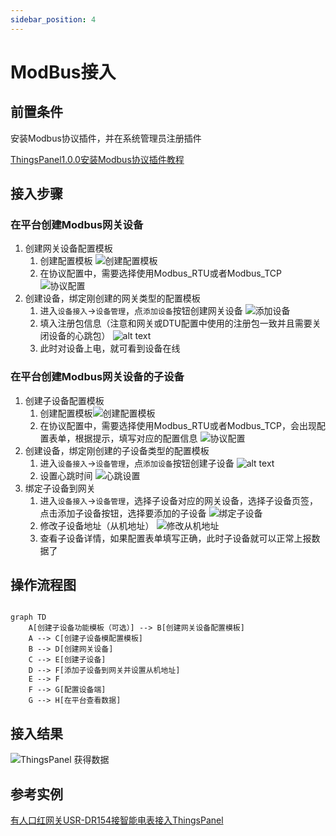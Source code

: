 ```yaml
---
sidebar_position: 4
---
```


# ModBus接入

## 前置条件

安装Modbus协议插件，并在系统管理员注册插件

[ThingsPanel1.0.0安装Modbus协议插件教程](https://github.com/ThingsPanel/modbus-protocol-plugin)

## 接入步骤

### 在平台创建Modbus网关设备

1. 创建网关设备配置模板
   1. 创建配置模板  ![创建配置模板](modbus_image/image.png)
   2. 在协议配置中，需要选择使用Modbus_RTU或者Modbus_TCP  ![协议配置](modbus_image/image-1.png)
2. 创建设备，绑定刚创建的网关类型的配置模板
   1. 进入`设备接入`->`设备管理`，点`添加设备`按钮创建网关设备  ![添加设备](modbus_image/image-2.png)
   2. 填入注册包信息（注意和网关或DTU配置中使用的注册包一致并且需要关闭设备的心跳包） ![alt text](modbus_image/image-3.png)
   3. 此时对设备上电，就可看到设备在线

### 在平台创建Modbus网关设备的子设备

1. 创建子设备配置模板
   1. 创建配置模板![创建配置模板](modbus_image/image-4.png)
   2. 在协议配置中，需要选择使用Modbus_RTU或者Modbus_TCP，会出现配置表单，根据提示，填写对应的配置信息  ![协议配置](modbus_image/image-5.png)
2. 创建设备，绑定刚创建的子设备类型的配置模板
   1. 进入`设备接入`->`设备管理`，点`添加设备`按钮创建子设备  ![alt text](modbus_image/image-6.png)
   2. 设置心跳时间 ![心跳设置](modbus_image/image-9.png)
3. 绑定子设备到网关
   1. 进入`设备接入`->`设备管理`，选择子设备对应的网关设备，选择子设备页签，点击添加子设备按钮，选择要添加的子设备  ![绑定子设备](modbus_image/image-7.png)
   2. 修改子设备地址（从机地址）  ![修改从机地址](modbus_image/image-8.png)
   3. 查看子设备详情，如果配置表单填写正确，此时子设备就可以正常上报数据了

## 操作流程图

```mermaid

graph TD
    A[创建子设备功能模板（可选）] --> B[创建网关设备配置模板]
    A --> C[创建子设备模配置模板]
    B --> D[创建网关设备]
    C --> E[创建子设备]
    D --> F[添加子设备到网关并设置从机地址]
    E --> F
    F --> G[配置设备端]
    G --> H[在平台查看数据]
```

## 接入结果

![ThingsPanel 获得数据](image/modbus_device-detials.png)

## 参考实例

[有人口红网关USR-DR154接智能电表接入ThingsPanel](http://thingspanel.cn/posts/54)
